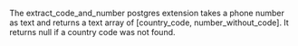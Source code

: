 The extract_code_and_number postgres extension takes a phone number as text and returns a text array of [country_code, number_without_code]. It returns null if a country code was not found.